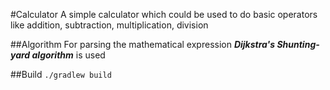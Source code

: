 #Calculator
A simple calculator which could be used to do basic operators like addition, subtraction, multiplication, division

##Algorithm
For parsing the mathematical expression ***Dijkstra's Shunting-yard algorithm***
is used

##Build
`./gradlew build`
